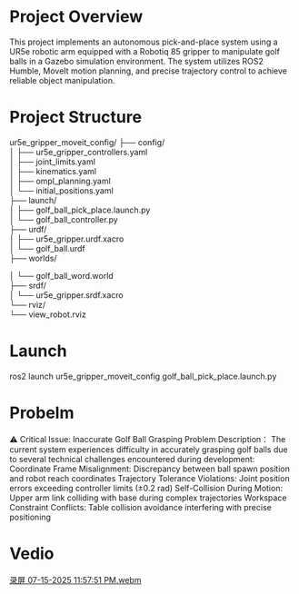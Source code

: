 # Project Overview  
This project implements an autonomous pick-and-place system using a UR5e robotic arm equipped with a Robotiq 85 gripper to manipulate golf balls in a Gazebo simulation environment. The system utilizes ROS2 Humble, MoveIt motion planning, and precise trajectory control to achieve reliable object manipulation.

# Project Structure 
ur5e_gripper_moveit_config/
├── config/                          
│   ├── ur5e_gripper_controllers.yaml   
│   ├── joint_limits.yaml              
│   ├── kinematics.yaml                
│   ├── ompl_planning.yaml              
│   └── initial_positions.yaml          
├── launch/                          
│   ├── golf_ball_pick_place.launch.py  
│   └── golf_ball_controller.py         
├── urdf/                            
│   ├── ur5e_gripper.urdf.xacro         
│   └── golf_ball.urdf                  
├── worlds/                         

│   └── golf_ball_word.world            
├── srdf/                            
│   └── ur5e_gripper.srdf.xacro         
└── rviz/                            
    └── view_robot.rviz                
# Launch
ros2 launch ur5e_gripper_moveit_config golf_ball_pick_place.launch.py

# Probelm
⚠️ Critical Issue: Inaccurate Golf Ball Grasping 
Problem Description：
The current system experiences difficulty in accurately grasping golf balls due to several technical challenges encountered during development:
Coordinate Frame Misalignment: Discrepancy between ball spawn position and robot reach coordinates
Trajectory Tolerance Violations: Joint position errors exceeding controller limits (±0.2 rad)
Self-Collision During Motion: Upper arm link colliding with base during complex trajectories
Workspace Constraint Conflicts: Table collision avoidance interfering with precise positioning

# Vedio
[录屏 07-15-2025 11:57:51 PM.webm](https://github.com/user-attachments/assets/0dedcc3e-b5bc-4685-ad89-4351a6200840)

